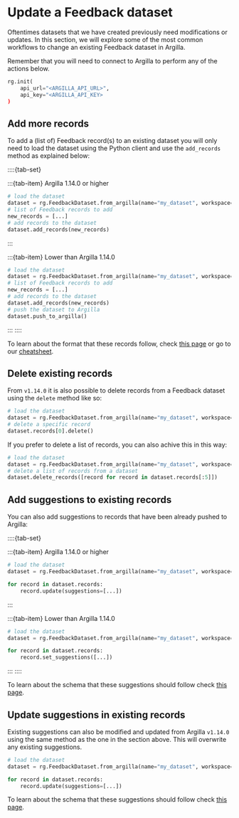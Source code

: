 # Update a Feedback dataset
Oftentimes datasets that we have created previously need modifications or updates. In this section, we will explore some of the most common workflows to change an existing Feedback dataset in Argilla.

Remember that you will need to connect to Argilla to perform any of the actions below.

```python
rg.init(
    api_url="<ARGILLA_API_URL>",
    api_key="<ARGILLA_API_KEY>
)
```

## Add more records

To add a (list of) Feedback record(s) to an existing dataset you will only need to load the dataset using the Python client and use the `add_records` method as explained below:

::::{tab-set}

:::{tab-item} Argilla 1.14.0 or higher
```python
# load the dataset
dataset = rg.FeedbackDataset.from_argilla(name="my_dataset", workspace="my_workspace")
# list of Feedback records to add
new_records = [...]
# add records to the dataset
dataset.add_records(new_records)
```
:::

:::{tab-item} Lower than Argilla 1.14.0
```python
# load the dataset
dataset = rg.FeedbackDataset.from_argilla(name="my_dataset", workspace="my_workspace")
# list of Feedback records to add
new_records = [...]
# add records to the dataset
dataset.add_records(new_records)
# push the dataset to Argilla
dataset.push_to_argilla()
```
:::
::::

To learn about the format that these records follow, check [this page](create_dataset.md#add-records) or go to our [cheatsheet](../../../getting_started/cheatsheet.md#create-records).

## Delete existing records

From `v1.14.0` it is also possible to delete records from a Feedback dataset using the `delete` method like so:

```python
# load the dataset
dataset = rg.FeedbackDataset.from_argilla(name="my_dataset", workspace="my_workspace")
# delete a specific record
dataset.records[0].delete()
```

If you prefer to delete a list of records, you can also achive this in this way:

```python
# load the dataset
dataset = rg.FeedbackDataset.from_argilla(name="my_dataset", workspace="my_workspace")
# delete a list of records from a dataset
dataset.delete_records([record for record in dataset.records[:5]])
```

## Add suggestions to existing records

You can also add suggestions to records that have been already pushed to Argilla:

::::{tab-set}

:::{tab-item} Argilla 1.14.0 or higher
```python
# load the dataset
dataset = rg.FeedbackDataset.from_argilla(name="my_dataset", workspace="my_workspace")

for record in dataset.records:
    record.update(suggestions=[...])
```
:::

:::{tab-item} Lower than Argilla 1.14.0
```python
# load the dataset
dataset = rg.FeedbackDataset.from_argilla(name="my_dataset", workspace="my_workspace")

for record in dataset.records:
    record.set_suggestions([...])
```
:::
::::

To learn about the schema that these suggestions should follow check [this page](create_dataset.md#add-suggestions).

## Update suggestions in existing records

Existing suggestions can also be modified and updated from Argilla `v1.14.0` using the same method as the one in the section above. This will overwrite any existing suggestions.

```python
# load the dataset
dataset = rg.FeedbackDataset.from_argilla(name="my_dataset", workspace="my_workspace")

for record in dataset.records:
    record.update(suggestions=[...])
```

To learn about the schema that these suggestions should follow check [this page](create_dataset.md#add-suggestions).
